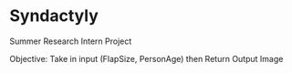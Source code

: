 # Syndactyly
Summer Research Intern Project

Objective: Take in input (FlapSize, PersonAge) then Return Output Image
